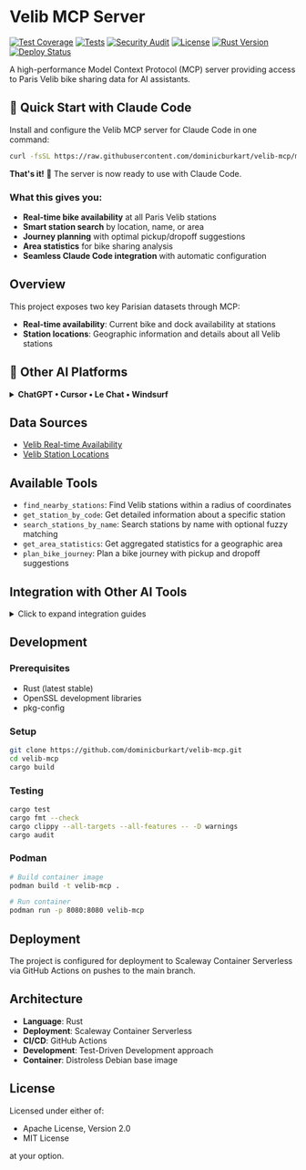 # Velib MCP Server

[![Test Coverage](https://img.shields.io/badge/coverage-check%20actions-brightgreen)](https://github.com/DominicBurkart/velib-mcp/actions/workflows/ci.yml)
[![Tests](https://github.com/DominicBurkart/velib-mcp/actions/workflows/ci.yml/badge.svg)](https://github.com/DominicBurkart/velib-mcp/actions/workflows/ci.yml)
[![Security Audit](https://img.shields.io/badge/security-audit%20passing-brightgreen)](https://github.com/DominicBurkart/velib-mcp/actions/workflows/ci.yml)
[![License](https://img.shields.io/badge/license-MIT%20OR%20Apache--2.0-blue)](https://github.com/DominicBurkart/velib-mcp#license)
[![Rust Version](https://img.shields.io/badge/rust-latest%20stable-orange)](https://www.rust-lang.org/)
[![Deploy Status](https://github.com/DominicBurkart/velib-mcp/actions/workflows/deploy.yml/badge.svg)](https://github.com/DominicBurkart/velib-mcp/actions/workflows/deploy.yml)

A high-performance Model Context Protocol (MCP) server providing access to Paris Velib bike sharing data for AI assistants.

## 🚀 Quick Start with Claude Code

Install and configure the Velib MCP server for Claude Code in one command:

```bash
curl -fsSL https://raw.githubusercontent.com/dominicburkart/velib-mcp/main/install.sh | bash
```

**That's it!** 🎉 The server is now ready to use with Claude Code.

### What this gives you:
- **Real-time bike availability** at all Paris Velib stations
- **Smart station search** by location, name, or area
- **Journey planning** with optimal pickup/dropoff suggestions
- **Area statistics** for bike sharing analysis
- **Seamless Claude Code integration** with automatic configuration

## Overview

This project exposes two key Parisian datasets through MCP:
- **Real-time availability**: Current bike and dock availability at stations
- **Station locations**: Geographic information and details about all Velib stations

## 🔧 Other AI Platforms

<details>
<summary><strong>ChatGPT • Cursor • Le Chat • Windsurf</strong></summary>

### Manual Installation
```bash
git clone https://github.com/dominicburkart/velib-mcp.git
cd velib-mcp
cargo build --release
```

### Platform-Specific Setup
- **Cursor**: Add to `~/.cursor/mcp_servers.json`
- **Windsurf**: Add to `~/.windsurf/mcp_servers.json`  
- **ChatGPT/Le Chat**: Use HTTP endpoint `http://localhost:8080`

See [mcp-config-examples.json](mcp-config-examples.json) for detailed configuration examples.
</details>

## Data Sources

- [Velib Real-time Availability](https://opendata.paris.fr/explore/dataset/velib-disponibilite-en-temps-reel/)
- [Velib Station Locations](https://opendata.paris.fr/explore/dataset/velib-emplacement-des-stations/)

## Available Tools

- `find_nearby_stations`: Find Velib stations within a radius of coordinates
- `get_station_by_code`: Get detailed information about a specific station
- `search_stations_by_name`: Search stations by name with optional fuzzy matching
- `get_area_statistics`: Get aggregated statistics for a geographic area
- `plan_bike_journey`: Plan a bike journey with pickup and dropoff suggestions

## Integration with Other AI Tools

<details>
<summary>Click to expand integration guides</summary>

### ChatGPT
```bash
# Install server
cargo install --git https://github.com/dominicburkart/velib-mcp.git
# Run server on port 8080
velib-mcp
# Configure in ChatGPT Custom Instructions or use via API
```

### Cursor
```bash
# Install server
cargo install --git https://github.com/dominicburkart/velib-mcp.git
# Add to Cursor's settings.json
{
  "mcp.servers": {
    "velib": {
      "command": "velib-mcp",
      "args": ["--port", "8080"]
    }
  }
}
```

### Le Chat / Mistral
```bash
# Install server
cargo install --git https://github.com/dominicburkart/velib-mcp.git
# Run server and use via API calls
velib-mcp --port 8080
```

### Windsurf
```bash
# Install server
cargo install --git https://github.com/dominicburkart/velib-mcp.git
# Configure in Windsurf MCP settings
```

</details>

## Development

### Prerequisites

- Rust (latest stable)
- OpenSSL development libraries
- pkg-config

### Setup

```bash
git clone https://github.com/dominicburkart/velib-mcp.git
cd velib-mcp
cargo build
```

### Testing

```bash
cargo test
cargo fmt --check
cargo clippy --all-targets --all-features -- -D warnings
cargo audit
```

### Podman

```bash
# Build container image
podman build -t velib-mcp .

# Run container
podman run -p 8080:8080 velib-mcp
```

## Deployment

The project is configured for deployment to Scaleway Container Serverless via GitHub Actions on pushes to the main branch.

## Architecture

- **Language**: Rust
- **Deployment**: Scaleway Container Serverless  
- **CI/CD**: GitHub Actions
- **Development**: Test-Driven Development approach
- **Container**: Distroless Debian base image

## License

Licensed under either of:
- Apache License, Version 2.0
- MIT License

at your option.